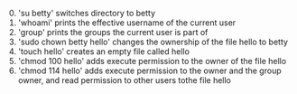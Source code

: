 0. 'su betty' switches directory to betty
1. 'whoami' prints the effective username of the current user
2. 'group' prints the groups the current user is part of
3. 'sudo chown betty hello' changes the ownership of the file hello to betty
4. 'touch hello' creates an empty file called hello
5. 'chmod 100 hello' adds execute permission to the owner of the file hello
6. 'chmod 114 hello' adds execute permission to the owner and the group owner, and read permission to other users tothe file hello

